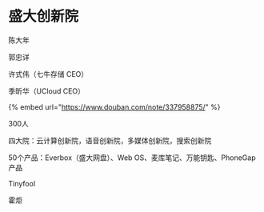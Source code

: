 # 盛大创新院

陈大年

郭忠详

许式伟（七牛存储 CEO）

季昕华（UCloud CEO）



{% embed url="https://www.douban.com/note/337958875/" %}

300人

四大院：云计算创新院，语音创新院，多媒体创新院，搜索创新院

50个产品：Everbox（盛大网盘）、Web OS、麦库笔记、万能钥匙、PhoneGap产品



Tinyfool

霍炬









